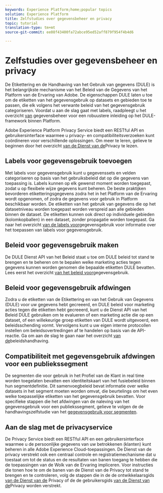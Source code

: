 ```yaml
---
keywords: Experience Platform;home;popular topics
solution: Experience Platform
title: Zelfstudies over gegevensbeheer en privacy
topic: tutorial
translation-type: tm+mt
source-git-commit: ee08f43400fa72abce95ed52aff879f954f4b4d6

---
```



# Zelfstudies over gegevensbeheer en privacy

De Etikettering en de Handhaving van het Gebruik van gegevens (DULE) is het belangrijkste mechanisme van het Beleid van de Gegevens van het Platform van de Ervaring van Adobe. De eigenschappen DULE laten u toe om de etiketten van het gegevensgebruik op datasets en gebieden toe te passen, die elk volgens het verwante beleid van het gegevensgebruik categoriseren. Voordat u aan de slag gaat met labels, raadpleegt u het overzicht [van](../data-governance/home.md) gegevensbeheer voor een robuustere inleiding op het DULE-framework binnen Platform.

Adobe Experience Platform Privacy Service biedt een RESTful API en gebruikersinterface waarmee u privacy- en compatibiliteitsverzoeken kunt coördineren voor verschillende oplossingen. Om meer te leren, gelieve te beginnen door het overzicht [van de Dienst van de](../privacy-service/home.md)Privacy te lezen.

## Labels voor gegevensgebruik toevoegen

Met labels voor gegevensgebruik kunt u gegevenssets en velden categoriseren op basis van het gebruiksbeleid dat op die gegevens van toepassing is. Labels kunnen op elk gewenst moment worden toegepast, zodat u op flexibele wijze gegevens kunt beheren. De beste praktijken bevorderen etiketteringsgegevens zodra het in het Platform van de Ervaring wordt opgenomen, of zodra de gegevens voor gebruik in Platform beschikbaar worden. De etiketten van het gebruik van gegevens die op het datasetniveau worden toegepast worden verspreid aan alle gebieden binnen de dataset. De etiketten kunnen ook direct op individuele gebieden (kolomkopballen) in een dataset, zonder propagatie worden toegepast. Ga naar het overzicht [van de labels voor](../data-governance/labels/overview.md)gegevensgebruik voor informatie over het toepassen van labels voor gegevensgebruik.

## Beleid voor gegevensgebruik maken

De DULE Dienst API van het Beleid staat u toe om DULE beleid tot stand te brengen en te beheren om te bepalen welke marketing acties tegen gegevens kunnen worden genomen die bepaalde etiketten DULE bevatten. Lees eerst het overzicht [van het beleid voor](../data-governance/policies/overview.md)gegevensgebruik.

## Beleid voor gegevensgebruik afdwingen

Zodra u de etiketten van de Etikettering en van het Gebruik van Gegevens (DULE) voor uw gegevens hebt gecreeerd, en DULE beleid voor marketing acties tegen die etiketten hebt gecreeerd, kunt u de Dienst API van het Beleid DULE gebruiken om te evalueren of een marketing actie die op een dataset, of een willekeurige groep etiketten van DULE wordt uitgevoerd, een beleidsschending vormt. Vervolgens kunt u uw eigen interne protocollen instellen om beleidsovertredingen af te handelen op basis van de API-reactie. Ga om aan de slag te gaan naar het overzicht [van de](../data-governance/enforcement/overview.md)beleidshandhaving.

## Compatibiliteit met gegevensgebruik afdwingen voor een publiekssegment

De segmenten die voor gebruik in het Profiel van de Klant in real time worden toegelaten bevatten een identiteitskaart van het fusiebeleid binnen hun segmentdefinitie. Dit samenvoegbeleid bevat informatie over welke datasets in het segment moeten worden omvat, die beurtelings om het even welke toepasselijke etiketten van het gegevensgebruik bevatten. Voor specifieke stappen die het afdwingen van de naleving van het gegevensgebruik voor een publiekssegment, gelieve te volgen de de handhavingszelfstudie van het [gegevensgebruik voor segmenten](../segmentation/tutorials/governance.md).

## Aan de slag met de privacyservice

De Privacy Service biedt een RESTful API en een gebruikersinterface waarmee u de persoonlijke gegevens van uw betrokkenen (klanten) kunt beheren in alle Adobe Experience Cloud-toepassingen. De Dienst van de privacy verstrekt ook een centraal controle en registratiemechanisme dat u toestaat om tot de status en de resultaten van banen toegang te hebben die de toepassingen van de Wolk van de Ervaring impliceren. Voor instructies die tonen hoe te om de banen van de Dienst van de Privacy tot stand te brengen en te controleren, volg de stappen die in de de ontwikkelaarsgids [van de Dienst van de](../privacy-service/api/getting-started.md) Privacy of de de gebruikersgids [van de Dienst van de](../privacy-service/ui/overview.md)Privacy worden verstrekt.